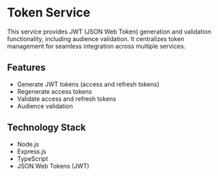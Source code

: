 # Token Service

This service provides JWT (JSON Web Token) generation and validation functionality, including audience validation. It centralizes token management for seamless integration across multiple services.

## Features

-   Generate JWT tokens (access and refresh tokens)
-   Regenerate access tokens
-   Validate access and refresh tokens
-   Audience validation

## Technology Stack

-   Node.js
-   Express.js
-   TypeScript
-   JSON Web Tokens (JWT)
